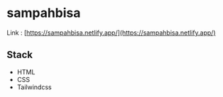 # sampahbisa

Link : [https://sampahbisa.netlify.app/](https://sampahbisa.netlify.app/)

## Stack
* HTML
* CSS
* Tailwindcss
